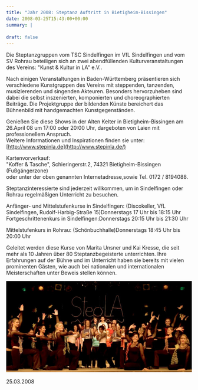 ```yaml
---
title: "Jahr 2008: Steptanz Auftritt in Bietigheim-Bissingen"
date: 2008-03-25T15:43:00+00:00
summary: |
    
draft: false
---
```


Die Steptanzgruppen vom TSC Sindelfingen im VfL Sindelfingen und vom SV Rohrau beteiligen sich an zwei abendfüllenden Kulturveranstaltungen des Vereins: "Kunst & Kultur in LA" e.V..

Nach einigen Veranstaltungen in Baden-Württemberg präsentieren sich verschiedene Kunstgruppen des Vereins mit steppenden, tanzenden, musizierenden und singenden Akteuren. Besonders hervorzuheben sind dabei die selbst inszenierten, komponierten und choreographierten Beiträge. Die Projektgruppe der bildenden Künste bereichert das Bühnenbild mit handgemachten Kunstgegenständen.

Genießen Sie diese Shows in der Alten Kelter in Bietigheim-Bissingen am 26.April 08 um 17:00 oder 20:00 Uhr, dargeboten von Laien mit professionellem Anspruch.  
Weitere Informationen und Inspirationen finden sie unter: [http://www.stepinla.de](http://www.stepinla.de/)

  
  
Kartenvorverkauf:  
"Koffer & Tasche", Schieringerstr.2, 74321 Bietigheim-Bissingen (Fußgängerzone)   
oder unter der oben genannten Internetadresse,sowie Tel. 0172 / 8194088.

Steptanzinteressierte sind jederzeit willkommen, um in Sindelfingen oder Rohrau regelmäßigen Unterricht zu besuchen.

Anfänger- und Mittelstufenkurse in Sindelfingen: (Discokeller, VfL Sindelfingen, Rudolf-Harbig-Straße 15)Donnerstags 17 Uhr bis 18:15 Uhr  
Fortgeschrittenenkurs in Sindelfingen:Donnerstags 20:15 Uhr bis 21:30 Uhr

Mittelstufenkurs in Rohrau: (Schönbuchhalle)Donnerstags 18:45 Uhr bis 20:00 Uhr

Geleitet werden diese Kurse von Marita Unsner und Kai Kresse, die seit mehr als 10 Jahren über 80 Steptanzbegeisterte unterrichten. Ihre Erfahrungen auf der Bühne und im Unterricht haben sie bereits mit vielen prominenten Gästen, wie auch bei nationalen und internationalen Meisterschaften unter Beweis stellen können.

![step in LA](080426step.jpg)

25.03.2008


